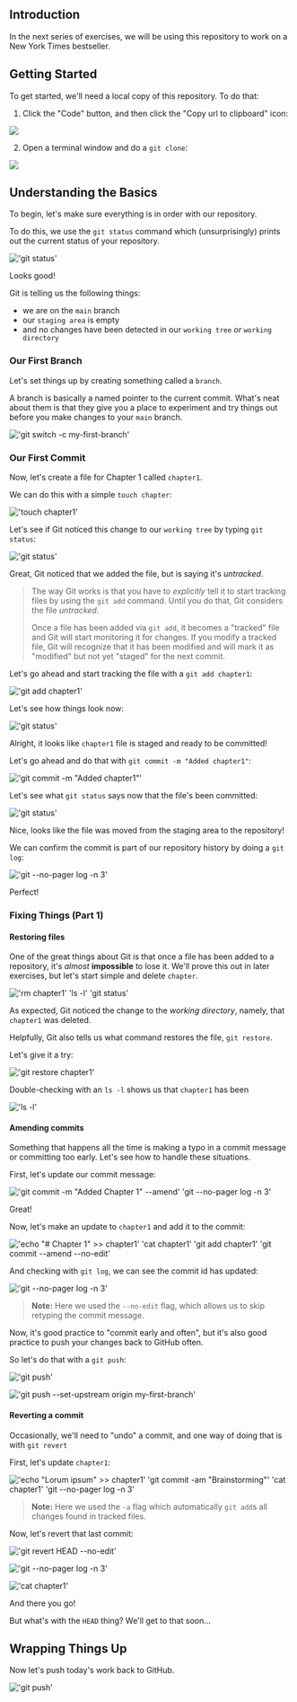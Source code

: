 <!--
  <<< Author notes: Step 1 >>>
  Choose 3-5 steps for your course.
  The first step is always the hardest, so pick something easy!
  Link to docs.github.com for further explanations.
  Encourage users to open new tabs for steps!
-->

## Introduction

In the next series of exercises, we will be using this repository to work on a New York Times bestseller.

## Getting Started

To get started, we'll need a local copy of this repository.  To do that:

1. Click the "Code" button, and then click the "Copy url to clipboard" icon:

![](/images/image-9.png)

2. Open a terminal window and do a `git clone`:

![](/images/image-10.png)

## Understanding the Basics

To begin, let's make sure everything is in order with our repository.

To do this, we use the `git status` command which (unsurprisingly) prints out the current status of your repository.

!['git status'](/images/1-step-shell-0.svg)

Looks good!

Git is telling us the following things:

* we are on the `main` branch
* our `staging area` is empty
* and no changes have been detected in our `working tree` *or* `working directory`

### Our First Branch

Let's set things up by creating something called a `branch`.

A branch is basically a named pointer to the current commit.  What's neat about them is that they give you a place to experiment and try things out before you make changes to your `main` branch.

!['git switch -c my-first-branch'](/images/1-step-shell-1.svg)

### Our First Commit

Now, let's create a file for Chapter 1 called `chapter1`.

We can do this with a simple `touch chapter`:

!['touch chapter1'](/images/1-step-shell-2.svg)

Let's see if Git noticed this change to our `working tree` by typing `git status`:

!['git status'](/images/1-step-shell-3.svg)

Great, Git noticed that we added the file, but is saying it's *untracked*.

> The way Git works is that you have to *explicitly* tell it to start tracking files by using the `git add` command.  Until you do that, Git considers the file *untracked*.
>
> Once a file has been added via `git add`, it becomes a "tracked" file and Git will start monitoring it for changes. If you modify a tracked file, Git will recognize that it has been modified and will mark it as "modified" but not yet "staged" for the next commit.

Let's go ahead and start tracking the file with a `git add chapter1`:

!['git add chapter1'](/images/1-step-shell-4.svg)

Let's see how things look now:

!['git status'](/images/1-step-shell-5.svg)

Alright, it looks like `chapter1` file is staged and ready to be committed!

Let's go ahead and do that with `git commit -m "Added chapter1"`:

!['git commit -m "Added chapter1"'](/images/1-step-shell-6.svg)

Let's see what `git status` says now that the file's been committed:

!['git status'](/images/1-step-shell-7.svg)

Nice, looks like the file was moved from the staging area to the repository!

We can confirm the commit is part of our repository history by doing a `git log`:

!['git --no-pager log -n 3'](/images/1-step-shell-8.svg)

Perfect!

### Fixing Things (Part 1)

#### Restoring files

One of the great things about Git is that once a file has been added to a repository, it's *almost* **impossible** to lose it.  We'll prove this out in later exercises, but let's start simple and delete `chapter`.

!['rm chapter1' 'ls -l' 'git status'](/images/1-step-shell-9.svg)

As expected, Git noticed the change to the *working directory*, namely, that `chapter1` was deleted.

Helpfully, Git also tells us what command restores the file, `git restore`.

Let's give it a try:

!['git restore chapter1'](/images/1-step-shell-10.svg)

Double-checking with an `ls -l` shows us that `chapter1` has been

!['ls -l'](/images/1-step-shell-11.svg)

#### Amending commits

Something that happens all the time is making a typo in a commit message or committing too early.  Let's see how to handle these situations.

First, let's update our commit message:

!['git commit -m "Added Chapter 1" --amend' 'git --no-pager log -n 3'](/images/1-step-shell-12.svg)

Great!

Now, let's make an update to `chapter1` and add it to the commit:

!['echo "# Chapter 1" >> chapter1' 'cat chapter1' 'git add chapter1' 'git commit --amend --no-edit'](/images/1-step-shell-13.svg)

And checking with `git log`, we can see the commit id has updated:

!['git --no-pager log -n 3'](/images/1-step-shell-14.svg)

> **Note:** Here we used the `--no-edit` flag, which allows us to skip retyping the commit message.

Now, it's good practice to "commit early and often", but it's also good practice to push your changes back to GitHub often.

So let's do that with a `git push`:

!['git push'](/images/1-step-shell-15.svg)

!['git push --set-upstream origin my-first-branch'](/images/1-step-shell-16.svg)

#### Reverting a commit

Occasionally, we'll need to "undo" a commit, and one way of doing that is with `git revert`

First, let's update `chapter1`:

!['echo "Lorum ipsum" >> chapter1' 'git commit -am "Brainstorming"' 'cat chapter1' 'git --no-pager log -n 3'](/images/1-step-shell-17.svg)

> **Note:** Here we used the `-a` flag which automatically `git add`s all changes found in tracked files.

Now, let's revert that last commit:

!['git revert HEAD --no-edit'](/images/1-step-shell-18.svg)

!['git --no-pager log -n 3'](/images/1-step-shell-19.svg)

!['cat chapter1'](/images/1-step-shell-20.svg)

And there you go!

But what's with the `HEAD` thing?  We'll get to that soon...

## Wrapping Things Up

Now let's push today's work back to GitHub.

!['git push'](/images/1-step-shell-21.svg)
